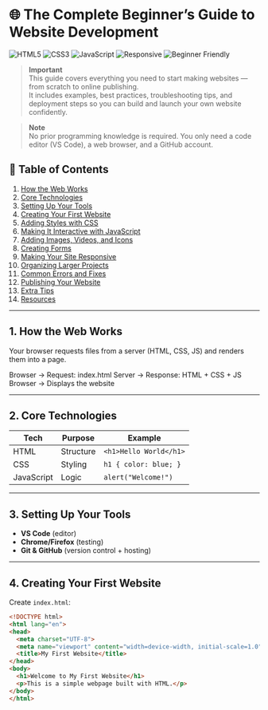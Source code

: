 # 🌐 The Complete Beginner’s Guide to Website Development

![HTML5](https://img.shields.io/badge/HTML5-orange?logo=html5&logoColor=white)
![CSS3](https://img.shields.io/badge/CSS3-blue?logo=css3&logoColor=white)
![JavaScript](https://img.shields.io/badge/JavaScript-yellow?logo=javascript&logoColor=black)
![Responsive](https://img.shields.io/badge/Responsive-Yes-brightgreen)
![Beginner Friendly](https://img.shields.io/badge/Level-Beginner-blueviolet)

> **Important**  
> This guide covers everything you need to start making websites — from scratch to online publishing.  
> It includes examples, best practices, troubleshooting tips, and deployment steps so you can build and launch your own website confidently.

> **Note**  
> No prior programming knowledge is required. You only need a code editor (VS Code), a web browser, and a GitHub account.

## 📑 Table of Contents
1. [How the Web Works](#1-how-the-web-works)  
2. [Core Technologies](#2-core-technologies)  
3. [Setting Up Your Tools](#3-setting-up-your-tools)  
4. [Creating Your First Website](#4-creating-your-first-website)  
5. [Adding Styles with CSS](#5-adding-styles-with-css)  
6. [Making It Interactive with JavaScript](#6-making-it-interactive-with-javascript)  
7. [Adding Images, Videos, and Icons](#7-adding-images-videos-and-icons)  
8. [Creating Forms](#8-creating-forms)  
9. [Making Your Site Responsive](#9-making-your-site-responsive)  
10. [Organizing Larger Projects](#10-organizing-larger-projects)  
11. [Common Errors and Fixes](#11-common-errors-and-fixes)  
12. [Publishing Your Website](#12-publishing-your-website)  
13. [Extra Tips](#13-extra-tips)  
14. [Resources](#14-resources)

---

## 1. How the Web Works
Your browser requests files from a server (HTML, CSS, JS) and renders them into a page.

Browser → Request: index.html
Server → Response: HTML + CSS + JS
Browser → Displays the website


---

## 2. Core Technologies

| Tech | Purpose | Example |
|---|---|---|
| HTML | Structure | `<h1>Hello World</h1>` |
| CSS | Styling | `h1 { color: blue; }` |
| JavaScript | Logic | `alert("Welcome!")` |

---

## 3. Setting Up Your Tools
- **VS Code** (editor)  
- **Chrome/Firefox** (testing)  
- **Git & GitHub** (version control + hosting)

---

## 4. Creating Your First Website
Create `index.html`:
```html
<!DOCTYPE html>
<html lang="en">
<head>
  <meta charset="UTF-8">
  <meta name="viewport" content="width=device-width, initial-scale=1.0">
  <title>My First Website</title>
</head>
<body>
  <h1>Welcome to My First Website</h1>
  <p>This is a simple webpage built with HTML.</p>
</body>
</html>
